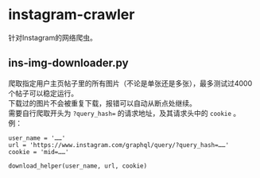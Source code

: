 # instagram-crawler
针对Instagram的网络爬虫。  
## ins-img-downloader.py
爬取指定用户主页帖子里的所有图片（不论是单张还是多张），最多测试过4000个帖子可以稳定运行。  
下载过的图片不会被重复下载，报错可以自动从断点处继续。  
需要自行爬取开头为 ```?query_hash=``` 的请求地址，及其请求头中的 ```cookie``` 。  
例：  
```
user_name = '……'  
url = 'https://www.instagram.com/graphql/query/?query_hash=……'  
cookie = 'mid=……'  
  
download_helper(user_name, url, cookie)  
```
